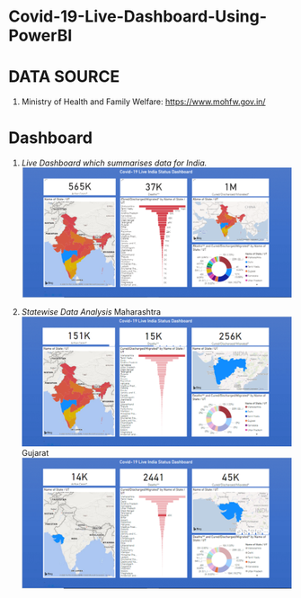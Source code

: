 # Covid-19-Live-Dashboard-Using-PowerBI


# DATA SOURCE
1. Ministry of Health and Family Welfare: https://www.mohfw.gov.in/

# Dashboard
1. _Live Dashboard which summarises data for India._
![Live Dashboard](https://github.com/harddy-bit/Covid-19-Live-Dashboard-Using-PowerBI/blob/master/Images/Dashboard.PNG)

2. _Statewise Data Analysis_
Maharashtra
![Maharashtra](https://github.com/harddy-bit/Covid-19-Live-Dashboard-Using-PowerBI/blob/master/Images/Maharashtra.PNG)
Gujarat
![Gujarat](https://github.com/harddy-bit/Covid-19-Live-Dashboard-Using-PowerBI/blob/master/Images/Gujarat.PNG)



